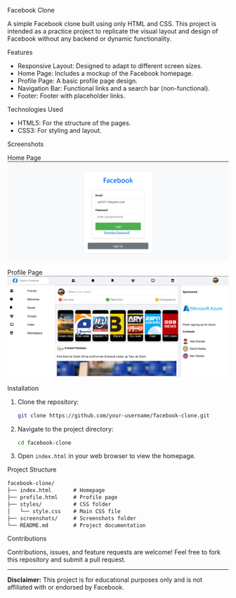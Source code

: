 Facebook Clone

A simple Facebook clone built using only HTML and CSS. This project is intended as a practice project to replicate the visual layout and design of Facebook without any backend or dynamic functionality.

Features

- Responsive Layout: Designed to adapt to different screen sizes.
- Home Page: Includes a mockup of the Facebook homepage.
- Profile Page: A basic profile page design.
- Navigation Bar: Functional links and a search bar (non-functional).
- Footer: Footer with placeholder links.

Technologies Used

- HTML5: For the structure of the pages.
- CSS3: For styling and layout.

Screenshots

Home Page
![Home Page Screenshot](homepage.png)

Profile Page
![Profile Page Screenshot](profilepage.png)

Installation

1. Clone the repository:
   ```bash
   git clone https://github.com/your-username/facebook-clone.git
   ```
2. Navigate to the project directory:
   ```bash
   cd facebook-clone
   ```
3. Open `index.html` in your web browser to view the homepage.

Project Structure

```
facebook-clone/
├── index.html       # Homepage
├── profile.html     # Profile page
├── styles/          # CSS folder
│   └── style.css    # Main CSS file
├── screenshots/     # Screenshots folder
└── README.md        # Project documentation
```

Contributions

Contributions, issues, and feature requests are welcome! Feel free to fork this repository and submit a pull request.

---

**Disclaimer:** This project is for educational purposes only and is not affiliated with or endorsed by Facebook.
